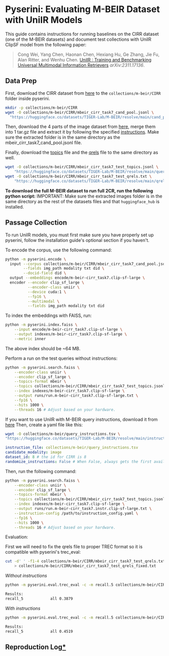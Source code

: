# Pyserini: Evaluating M-BEIR Dataset with UniIR Models

This guide contains instructions for running baselines on the CIRR dataset (one of the M-BEIR datasets) and document test collections with UniIR ClipSF model from the following paper:

> Cong Wei, Yang Chen, Haonan Chen, Hexiang Hu, Ge Zhang, Jie Fu, Alan Ritter, and Wenhu Chen. [UniIR : Training and Benchmarking Universal Multimodal Information Retrievers](https://arxiv.org/abs/2106.14807) _arXiv:2311.17136_.

## Data Prep
 
First, download the CIRR dataset from [here](https://huggingface.co/datasets/TIGER-Lab/M-BEIR/blob/main/cand_pool/local/mbeir_cirr_task7_cand_pool.jsonl) to the `collections/m-beir/CIRR` folder inside pyserini.

```bash
mkdir -p collections/m-beir/CIRR
wget -O collections/m-beir/CIRR/mbeir_cirr_task7_cand_pool.jsonl \
  "https://huggingface.co/datasets/TIGER-Lab/M-BEIR/resolve/main/cand_pool/local/mbeir_cirr_task7_cand_pool.jsonl"
```

Then, download the 4 parts of the image dataset from [here](https://huggingface.co/datasets/TIGER-Lab/M-BEIR/tree/main), merge them into 1 tar.gz file and extract it by following the specified [instructions](https://huggingface.co/datasets/TIGER-Lab/M-BEIR/blob/main/README.md#downloading-the-m-beir-dataset). Make sure the extracted folder is in the same directory as the mbeir_cirr_task7_cand_pool.jsonl file.

Finally, download the [topics](https://huggingface.co/datasets/TIGER-Lab/M-BEIR/blob/main/query/test/mbeir_cirr_task7_test.jsonl) file and the [qrels](https://huggingface.co/datasets/TIGER-Lab/M-BEIR/blob/main/qrels/test/mbeir_cirr_task7_test_qrels.txt) file to the same directory as well.

```bash
wget -O collections/m-beir/CIRR/mbeir_cirr_task7_test_topics.jsonl \
    "https://huggingface.co/datasets/TIGER-Lab/M-BEIR/resolve/main/query/test/mbeir_cirr_task7_test.jsonl"
wget -O collections/m-beir/CIRR/mbeir_cirr_task7_test_qrels.txt \
    "https://huggingface.co/datasets/TIGER-Lab/M-BEIR/resolve/main/qrels/test/mbeir_cirr_task7_test_qrels.txt"
```

**To download the full M-BEIR dataset to run full 2CR, run the following python script:**
IMPORTANT: Make sure the extracted images folder is in the same directory as the rest of the datasets files and that `huggingface_hub` is installed.

## Passage Collection

To run UniIR models, you must first make sure you have properly set up pyserini, follow the installation guide's optional section if you haven't.

To encode the corpus, use the following command:

```bash
python -m pyserini.encode \
  input --corpus collections/m-beir/CIRR/mbeir_cirr_task7_cand_pool.jsonl \
        --fields img_path modality txt did \
        --docid-field did \
  output --embeddings encode/m-beir-cirr_task7.clip-sf-large \
  encoder --encoder clip_sf_large \
          --encoder-class uniir \
          --device cuda:1 \
          --fp16 \
          --multimodal \
          --fields img_path modality txt did
```

To index the embeddings with FAISS, run:

```bash
python -m pyserini.index.faiss \
    --input encode/m-beir-cirr_task7.clip-sf-large \
    --output indexes/m-beir-cirr_task7.clip-sf-large \
    --metric inner
```

The above index should be ~64 MB.

Perform a run on the test queries without instructions:

```bash
python -m pyserini.search.faiss \
    --encoder-class uniir \
    --encoder clip_sf_large \
    --topics-format mbeir \
    --topics collections/m-beir/CIRR/mbeir_cirr_task7_test_topics.jsonl \
    --index indexes/m-beir-cirr_task7.clip-sf-large \
    --output runs/run.m-beir-cirr_task7.clip-sf-large.txt \
    --fp16 \
    --hits 1000 \
    --threads 16 # Adjust based on your hardware.
```

If you want to use UniIR with M-BEIR query instructions, download it from [here](https://huggingface.co/datasets/TIGER-Lab/M-BEIR/blob/main/instructions/query_instructions.tsv)
Then, create a yaml file like this:

```bash
wget -O collections/m-beir/query_instructions.tsv \
"https://huggingface.co/datasets/TIGER-Lab/M-BEIR/resolve/main/instructions/query_instructions.tsv"
```

```yaml
instruction_file: collections/m-beir/query_instructions.tsv
candidate_modality: image
dataset_id: 8 # the id for CIRR is 8
randomize_instructions: False # When False, always gets the first available instruction for each query. Set it to true if you want to use instructions at the random indexes.
```

Then, run the following command:

```bash
python -m pyserini.search.faiss \
    --encoder-class uniir \
    --encoder clip_sf_large \
    --topics-format mbeir \
    --topics collections/m-beir/CIRR/mbeir_cirr_task7_test_topics.jsonl \
    --index indexes/m-beir-cirr_task7.clip-sf-large \
    --output runs/run.m-beir-cirr_task7.instr.clip-sf-large.txt \
    --instruction-config /path/to/instruction_config.yaml \
    --fp16 \
    --hits 1000 \
    --threads 16 # Adjust based on your hardware.
```

Evaluation:

First we will need to fix the qrels file to proper TREC format so it is compatible with pyserini's trec_eval:

```bash
cut -d' ' -f1-4 collections/m-beir/CIRR/mbeir_cirr_task7_test_qrels.txt \
    > collections/m-beir/CIRR/mbeir_cirr_task7_test_qrels_fixed.txt
```

_Without instructions_

```bash
python -m pyserini.eval.trec_eval -c -m recall.5 collections/m-beir/CIRR/mbeir_cirr_task7_test_qrels_fixed.txt runs/run.m-beir-cirr_task7.clip-sf-large.txt

Results:
recall_5           	all	0.3879
```

_With instructions_

```bash
python -m pyserini.eval.trec_eval -c -m recall.5 collections/m-beir/CIRR/mbeir_cirr_task7_test_qrels_fixed.txt runs/run.m-beir-cirr_task7.instr.clip-sf-large.txt

Results:
recall_5           	all	0.4519
```


## Reproduction Log[*](reproducibility.md)

